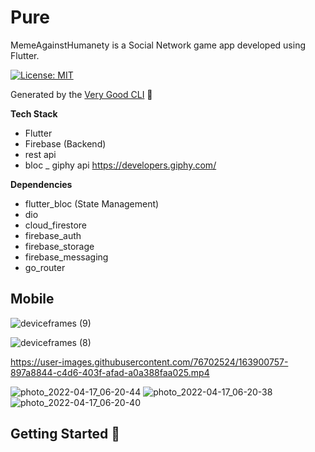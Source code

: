 # Pure
MemeAgainstHumanety is a Social Network game app developed using Flutter.


[![License: MIT][license_badge]][license_link]

Generated by the [Very Good CLI][very_good_cli_link] 🤖

**Tech Stack**
- Flutter
- Firebase (Backend)
- rest api 
- bloc 
_ giphy api   https://developers.giphy.com/ 

**Dependencies**
- flutter_bloc (State Management)
- dio
- cloud_firestore
- firebase_auth
- firebase_storage
- firebase_messaging
- go_router


## Mobile
![deviceframes (9)](https://user-images.githubusercontent.com/76702524/163900693-512bd289-84e0-4fa2-b0af-09c0b1312341.png)

![deviceframes (8)](https://user-images.githubusercontent.com/76702524/163900855-07cc9e48-90d3-4daf-b5c2-92e58585ee71.png)

https://user-images.githubusercontent.com/76702524/163900757-897a8844-c4d6-403f-afad-a0a388faa025.mp4

![photo_2022-04-17_06-20-44](https://user-images.githubusercontent.com/76702524/163900875-fb53bf35-2d3e-475d-abdb-73138eb43811.jpg)
![photo_2022-04-17_06-20-38](https://user-images.githubusercontent.com/76702524/163900878-a4447544-524e-4e59-9c10-10fc3ef8f042.jpg)
![photo_2022-04-17_06-20-40](https://user-images.githubusercontent.com/76702524/163900880-cf122f0e-2778-4cf7-8f8d-a2352ec86d44.jpg)


## Getting Started 🚀



[coverage_badge]: coverage_badge.svg
[flutter_localizations_link]: https://api.flutter.dev/flutter/flutter_localizations/flutter_localizations-library.html
[internationalization_link]: https://flutter.dev/docs/development/accessibility-and-localization/internationalization
[license_badge]: https://img.shields.io/badge/license-MIT-blue.svg
[license_link]: https://opensource.org/licenses/MIT
[very_good_analysis_badge]: https://img.shields.io/badge/style-very_good_analysis-B22C89.svg
[very_good_analysis_link]: https://pub.dev/packages/very_good_analysis
[very_good_cli_link]: https://github.com/VeryGoodOpenSource/very_good_cli
